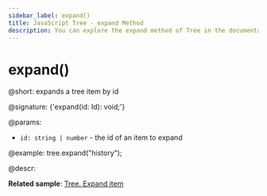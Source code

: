 ```yaml
---
sidebar_label: expand()
title: JavaScript Tree - expand Method 
description: You can explore the expand method of Tree in the documentation of the DHTMLX JavaScript UI library. Browse developer guides and API reference, try out code examples and live demos, and download a free 30-day evaluation version of DHTMLX Suite.
---
```


# expand()

@short: expands a tree item by id

@signature: {'expand(id: Id): void;'}

@params:
- `id: string | number` - the id of an item to expand

@example:
tree.expand("history");

@descr:

**Related sample**: [Tree. Expand item](https://snippet.dhtmlx.com/esxb15hm)

[comment]: # (@related: tree/work_with_tree.md#expandingcollapsing-items)

[comment]: # (@relatedapi: tree/api/tree_collapse_method.md)
